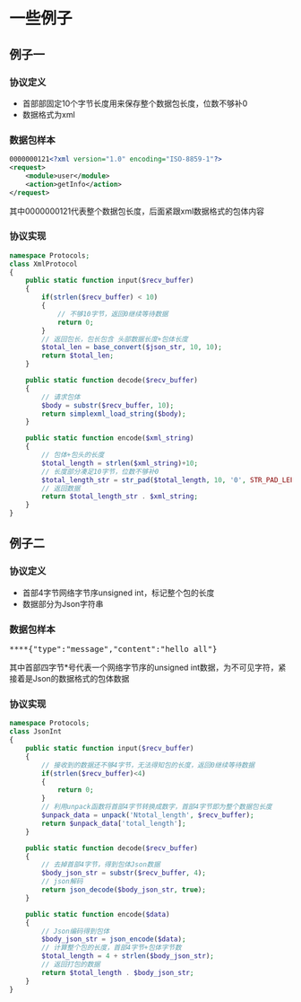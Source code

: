 # 一些例子

## 例子一

### 协议定义
  * 首部部固定10个字节长度用来保存整个数据包长度，位数不够补0
  * 数据格式为xml

### 数据包样本
```xml
0000000121<?xml version="1.0" encoding="ISO-8859-1"?>
<request>
    <module>user</module>
    <action>getInfo</action>
</request>
```
其中0000000121代表整个数据包长度，后面紧跟xml数据格式的包体内容

### 协议实现
```php
namespace Protocols;
class XmlProtocol
{
    public static function input($recv_buffer)
    {
        if(strlen($recv_buffer) < 10)
        {
            // 不够10字节，返回0继续等待数据
            return 0;
        }
        // 返回包长，包长包含 头部数据长度+包体长度
        $total_len = base_convert($json_str, 10, 10);
        return $total_len;
    }

    public static function decode($recv_buffer)
    {
        // 请求包体
        $body = substr($recv_buffer, 10);
        return simplexml_load_string($body);
    }

    public static function encode($xml_string)
    {
        // 包体+包头的长度
        $total_length = strlen($xml_string)+10;
        // 长度部分凑足10字节，位数不够补0
        $total_length_str = str_pad($total_length, 10, '0', STR_PAD_LEFT);
        // 返回数据
        return $total_length_str . $xml_string;
    }
}
```

## 例子二

### 协议定义
  * 首部4字节网络字节序unsigned int，标记整个包的长度
  * 数据部分为Json字符串

### 数据包样本
<pre>
****{"type":"message","content":"hello all"}
</pre>

其中首部四字节*号代表一个网络字节序的unsigned int数据，为不可见字符，紧接着是Json的数据格式的包体数据

### 协议实现
```php
namespace Protocols;
class JsonInt
{
    public static function input($recv_buffer)
    {
        // 接收到的数据还不够4字节，无法得知包的长度，返回0继续等待数据
        if(strlen($recv_buffer)<4)
        {
            return 0;
        }
        // 利用unpack函数将首部4字节转换成数字，首部4字节即为整个数据包长度
        $unpack_data = unpack('Ntotal_length', $recv_buffer);
        return $unpack_data['total_length'];
    }

    public static function decode($recv_buffer)
    {
        // 去掉首部4字节，得到包体Json数据
        $body_json_str = substr($recv_buffer, 4);
        // json解码
        return json_decode($body_json_str, true);
    }

    public static function encode($data)
    {
        // Json编码得到包体
        $body_json_str = json_encode($data);
        // 计算整个包的长度，首部4字节+包体字节数
        $total_length = 4 + strlen($body_json_str);
        // 返回打包的数据
        return $total_length . $body_json_str;
    }
}
```

